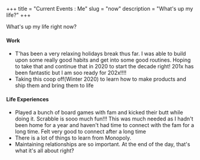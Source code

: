 +++
title = "Current Events : Me"
slug = "now"
description = "What's up my life?"
+++


What's up my life right now?

#### Work 
* T'has been a very relaxing holidays break thus far. I was able to build upon some really good habits and get into some good routines. Hoping to take that and continue that in 2020 to start the decade right! 201x has been fantastic but I am soo ready for 202x!!!!
* Taking this coop off(Winter 2020) to learn how to make products and ship them and bring them to life 

#### Life Experiences
* Played a bunch of board games with fam and kicked their butt while doing it. Scrabble is sooo much fun!!! This was much needed as I hadn't been home for a year and haven't had time to connect with the fam for a long time. Felt very good to connect after a long time  
* There is a lot of things to learn from Monopoly. 
* Maintaining relationships are so important. At the end of the day, that's what it's all about right?
